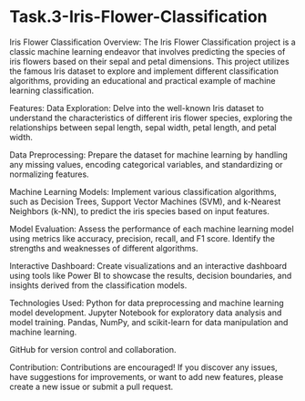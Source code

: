 # Task.3-Iris-Flower-Classification

Iris Flower Classification
Overview:
The Iris Flower Classification project is a classic machine learning endeavor that involves predicting the species of iris flowers based on their sepal and petal dimensions. This project utilizes the famous Iris dataset to explore and implement different classification algorithms, providing an educational and practical example of machine learning classification.

Features:
Data Exploration: Delve into the well-known Iris dataset to understand the characteristics of different iris flower species, exploring the relationships between sepal length, sepal width, petal length, and petal width.

Data Preprocessing: Prepare the dataset for machine learning by handling any missing values, encoding categorical variables, and standardizing or normalizing features.

Machine Learning Models: Implement various classification algorithms, such as Decision Trees, Support Vector Machines (SVM), and k-Nearest Neighbors (k-NN), to predict the iris species based on input features.

Model Evaluation: Assess the performance of each machine learning model using metrics like accuracy, precision, recall, and F1 score. Identify the strengths and weaknesses of different algorithms.

Interactive Dashboard: Create visualizations and an interactive dashboard using tools like Power BI to showcase the results, decision boundaries, and insights derived from the classification models.

Technologies Used:
Python for data preprocessing and machine learning model development.
Jupyter Notebook for exploratory data analysis and model training.
Pandas, NumPy, and scikit-learn for data manipulation and machine learning.
 
GitHub for version control and collaboration.

Contribution:
Contributions are encouraged! If you discover any issues, have suggestions for improvements, or want to add new features, please create a new issue or submit a pull request.
